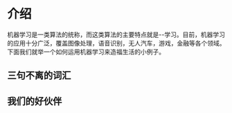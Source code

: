 # 介绍

机器学习是一类算法的统称，而这类算法的主要特点就是--学习。目前，机器学习的应用十分广泛，覆盖图像处理，语音识别，无人汽车，游戏，金融等各个领域。下面我们就举一个如何运用机器学习来造福生活的小例子。

## 三句不离的词汇

## 我们的好伙伴